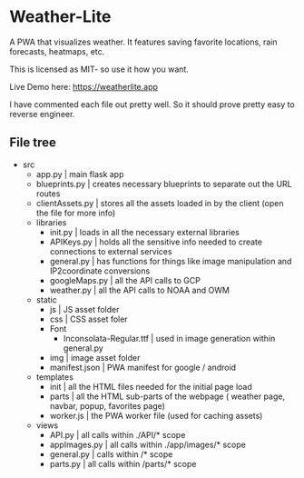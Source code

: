 # Weather-Lite
A PWA that visualizes weather.
It features saving favorite locations, rain forecasts, heatmaps, etc.

This is licensed as MIT- so use it how you want.

Live Demo here: https://weatherlite.app

I have commented each file out pretty well. So it should prove pretty easy to reverse engineer.

## File tree
* src
  * app.py | main flask app
  * blueprints.py | creates necessary blueprints to separate out the URL routes
  * clientAssets.py | stores all the assets loaded in by the client (open the file for more info)
  * libraries
    - init.py | loads in all the necessary external libraries
    - APIKeys.py | holds all the sensitive info needed to create connections to external services
    - general.py | has functions for things like image manipulation and IP2coordinate conversions
    - googleMaps.py | all the API calls to GCP
    - weather.py | all the API calls to NOAA and OWM
  - static
    - js | JS asset folder
    - css | CSS asset foler
    - Font
      - Inconsolata-Regular.ttf | used in image generation within general.py
    - img | image asset folder
    - manifest.json | PWA manifest for google / android
  - templates
    - init | all the HTML files needed for the initial page load
    - parts | all the HTML sub-parts of the webpage ( weather page, navbar, popup, favorites page)
    - worker.js | the PWA worker file (used for caching assets)
  - views
    - API.py | all calls within ./API/* scope
    - appImages.py | all calls within ./app/images/* scope
    - general.py | calls within /* scope
    - parts.py | all calls within /parts/* scope
    


